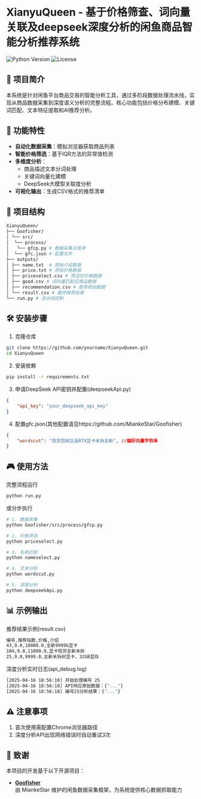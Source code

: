 # XianyuQueen - 基于价格筛查、词向量关联及deepseek深度分析的闲鱼商品智能分析推荐系统

![Python Version](https://img.shields.io/badge/Python-3.10%2B-blue)
![License](https://img.shields.io/badge/License-MIT-green)

## 📖 项目简介

本系统是针对闲鱼平台商品交易的智能分析工具，通过多阶段数据处理流水线，实现从商品数据采集到深度语义分析的完整流程。核心功能包括价格分布建模、关键词匹配、文本特征提取和AI推荐分析。

## 🚀 功能特性

- **自动化数据采集**：模拟浏览器获取商品列表
- **智能价格筛选**：基于IQR方法的异常值检测
- **多维度分析**：
  - 商品描述文本分词处理
  - 关键词向量化建模
  - DeepSeek大模型关联度分析
- **可视化输出**：生成CSV格式的推荐清单

## 📂 项目结构
```bash
XianyuQueen/
├── Goofisher/
│ └── src/
│  └── process/
│   └── gfcp.py # 数据采集主程序
│  └── gfc.json # 配置文件
├── outputs/
│ ├── name.txt  # 原始介绍数据
│ ├── price.txt # 原始价格数据
│ ├── priceselect.csv # 筛选后价格数据
│ ├── good.csv # 词向量匹配后商品数据
│ ├── recommendation.csv # 推荐原始数据
│ └── result.csv # 最终推荐结果
└── run.py # 流水线控制
```

## 🛠️ 安装步骤

1. 克隆仓库
```bash
git clone https://github.com/yourname/XianyuQueen.git
cd XianyuQueen
```

2. 安装依赖
```bash
pip install -r requirements.txt
```

3. 申请DeepSeek API密钥并配置(deepseekApi.py)
```json
{
    "api_key": "your_deepseek_api_key"
}
```

4. 配置gfc.json(其他配置请见https://github.com/MiankeStar/Goofisher)
```json
{
	"wordscut": "现货包邮正品RTX显卡未拆全新", //偏好向量字符串
}
```

## 🎮 使用方法
完整流程运行
```bash
python run.py
```

或分步执行
```bash
# 1. 数据采集
python Goofisher/src/process/gfcp.py

# 2. 价格筛选
python priceselect.py

# 3. 名称匹配
python nameselect.py

# 4. 文本分析
python wordscut.py

# 5. 深度分析
python deepseekApi.py
```

## 📊 示例输出
推荐结果示例(result.csv)
```bash
编号,推荐指数,价格,介绍
43,9.0,10000.0,全新9999G显卡  
104,9.0,11000.0,显卡现货全新未拆
25,9.0,9999.0,全新未拆封显卡，32GB显存
```

深度分析实时日志(api_debug.log)
```bash
[2025-04-16 18:56:10] 开始处理编号 25
[2025-04-16 18:56:18] API响应原始数据：{"..."}
[2025-04-16 18:56:18] 编号25分析结果：{"..."}
```

## ⚠️ 注意事项
1. 首次使用需配置Chrome浏览器路径
2. 深度分析API出现网络错误时自动重试3次

## 🙏 致谢

本项目的开发基于以下开源项目：

- **[Goofisher](https://github.com/MiankeStar/Goofisher)**  
  由 MiankeStar 维护的闲鱼数据采集框架，为系统提供核心数据抓取能力